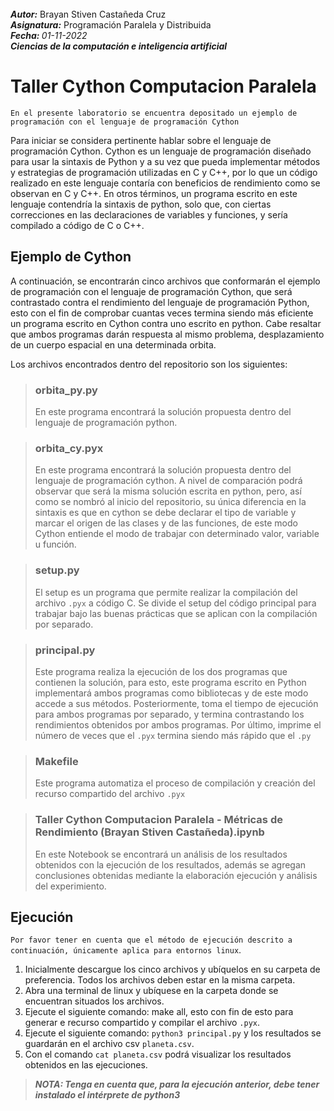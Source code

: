 <div> 
<br>
<i><b>Autor:</b></i> Brayan Stiven Castañeda Cruz
<br>
<i><b>Asignatura:</b></i> Programación Paralela y Distribuida
<br>
<i><b>Fecha: </b>01-11-2022
<br>
<b>Ciencias de la computación e inteligencia artificial</b></i>
<br>
</FONT>
</div>


# __Taller Cython Computacion Paralela__
`En el presente laboratorio se encuentra depositado un ejemplo de programación con el lenguaje de programación Cython`

Para iniciar se considera pertinente hablar sobre el lenguaje de programación Cython. Cython es un lenguaje de programación diseñado para usar la sintaxis de Python y a su vez que pueda implementar métodos y estrategias de programación utilizadas en C y C++, por lo que un código realizado en este lenguaje contaría con beneficios de rendimiento como se observan en C y C++. En otros términos, un programa escrito en este lenguaje contendría la sintaxis de python, solo que, con ciertas correcciones en las declaraciones de variables y funciones, y sería compilado a código de C o C++.

## __Ejemplo de Cython__
A continuación, se encontrarán cinco archivos que conformarán el ejemplo de programación con el lenguaje de programación Cython, que será contrastado contra el rendimiento del lenguaje de programación Python, esto con el fin de comprobar cuantas veces termina siendo más eficiente un programa escrito en Cython contra uno escrito en python. Cabe resaltar que ambos programas darán respuesta al mismo problema, desplazamiento de un cuerpo espacial en una determinada orbita.

Los archivos encontrados dentro del repositorio son los siguientes: 
>### **orbita_py.py**
>En este programa encontrará la solución propuesta dentro del lenguaje de programación python.

>### **orbita_cy.pyx**
>En este programa encontrará la solución propuesta dentro del lenguaje de programación cython. A nivel de comparación podrá observar que será la misma solución escrita en python, pero, así como se nombró al inicio del repositorio, su única diferencia en la sintaxis es que en cython se debe declarar el tipo de variable y marcar el origen de las clases y de las funciones, de este modo Cython entiende el modo de trabajar con determinado valor, variable u función.

>### **setup.py**
>El setup es un programa que permite realizar la compilación del archivo `.pyx` a código C. Se divide el setup del código principal para trabajar bajo las buenas prácticas que se aplican con la compilación por separado.

>### **principal.py**
>Este programa realiza la ejecución de los dos programas que contienen la solución, para esto, este programa escrito en Python implementará ambos programas como bibliotecas y de este modo accede a sus métodos. Posteriormente, toma el tiempo de ejecución para ambos programas por separado, y termina contrastando los rendimientos obtenidos por ambos programas. Por último, imprime el número de veces que el `.pyx` termina siendo más rápido que el `.py`

>### **Makefile**
>Este programa automatiza el proceso de compilación y creación del recurso compartido del archivo `.pyx`

>### **Taller Cython Computacion Paralela - Métricas de Rendimiento (Brayan Stiven Castañeda).ipynb**
>En este Notebook se encontrará un análisis de los resultados obtenidos con la ejecución de los resultados, además se agregan conclusiones obtenidas mediante la elaboración ejecución y análisis del experimiento.

## __Ejecución__
`Por favor tener en cuenta que el método de ejecución descrito a continuación, únicamente aplica para entornos linux`.
1. Inicialmente descargue los cinco archivos y ubíquelos en su carpeta de preferencia. Todos los archivos deben estar en la misma carpeta.
2. Abra una terminal de linux y ubíquese en la carpeta donde se encuentran situados los archivos.
3. Ejecute el siguiente comando: make all, esto con fin de esto para generar e recurso compartido y compilar el archivo `.pyx`.
4. Ejecute el siguiente comando: `python3 principal.py` y los resultados se guardarán en el archivo csv `planeta.csv`.
5. Con el comando `cat planeta.csv` podrá visualizar los resultados obtenidos en las ejecuciones.

> ***NOTA: Tenga en cuenta que, para la ejecución anterior, debe tener instalado el intérprete de python3***
